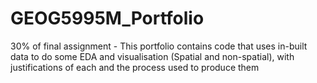 # GEOG5995M_Portfolio

 30% of final assignment - This portfolio contains code that uses in-built data to do some EDA and visualisation (Spatial and non-spatial), with justifications of each and the process used to produce them
